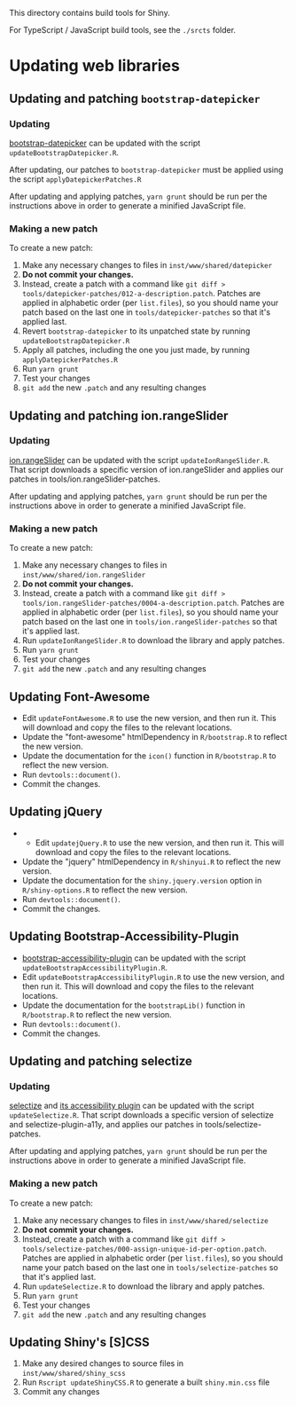 This directory contains build tools for Shiny.

For TypeScript / JavaScript build tools, see the `./srcts` folder.

Updating web libraries
======================

## Updating and patching `bootstrap-datepicker`

### Updating

[bootstrap-datepicker](https://github.com/uxsolutions/bootstrap-datepicker) can be updated with the script `updateBootstrapDatepicker.R`.

After updating, our patches to `bootstrap-datepicker` must be applied using the script `applyDatepickerPatches.R`

After updating and applying patches, `yarn grunt` should be run per the instructions above in order to generate a minified JavaScript file.

### Making a new patch

To create a new patch:

1. Make any necessary changes to files in `inst/www/shared/datepicker`
1. **Do not commit your changes.**
1. Instead, create a patch with a command like `git diff > tools/datepicker-patches/012-a-description.patch`. Patches are applied in alphabetic order (per `list.files`), so you should name your patch based on the last one in `tools/datepicker-patches` so that it's applied last.
1. Revert `bootstrap-datepicker` to its unpatched state by running `updateBootstrapDatepicker.R`
1. Apply all patches, including the one you just made, by running `applyDatepickerPatches.R`
1. Run `yarn grunt`
1. Test your changes
1. `git add` the new `.patch` and any resulting changes


## Updating and patching ion.rangeSlider

### Updating

[ion.rangeSlider](https://github.com/IonDen/ion.rangeSlider) can be updated with the script `updateIonRangeSlider.R`. That script downloads a specific version of ion.rangeSlider and applies our patches in tools/ion.rangeSlider-patches.

After updating and applying patches, `yarn grunt` should be run per the instructions above in order to generate a minified JavaScript file.

### Making a new patch

To create a new patch:

1. Make any necessary changes to files in `inst/www/shared/ion.rangeSlider`
1. **Do not commit your changes.**
1. Instead, create a patch with a command like `git diff > tools/ion.rangeSlider-patches/0004-a-description.patch`. Patches are applied in alphabetic order (per `list.files`), so you should name your patch based on the last one in `tools/ion.rangeSlider-patches` so that it's applied last.
1. Run `updateIonRangeSlider.R` to download the library and apply patches.
1. Run `yarn grunt`
1. Test your changes
1. `git add` the new `.patch` and any resulting changes


## Updating Font-Awesome

* Edit `updateFontAwesome.R` to use the new version, and then run it. This will download and copy the files to the relevant locations.
* Update the "font-awesome" htmlDependency in `R/bootstrap.R` to reflect the new version.
* Update the documentation for the `icon()` function in `R/bootstrap.R` to reflect the new version.
* Run `devtools::document()`.
* Commit the changes.

## Updating jQuery

* * Edit `updatejQuery.R` to use the new version, and then run it. This will download and copy the files to the relevant locations.
* Update the "jquery" htmlDependency in `R/shinyui.R` to reflect the new version.
* Update the documentation for the `shiny.jquery.version` option in `R/shiny-options.R` to reflect the new version.
* Run `devtools::document()`.
* Commit the changes.


## Updating Bootstrap-Accessibility-Plugin

* [bootstrap-accessibility-plugin](https://github.com/paypal/bootstrap-accessibility-plugin) can be updated with the script `updateBootstrapAccessibilityPlugin.R`.
* Edit `updateBootstrapAccessibilityPlugin.R` to use the new version, and then run it. This will download and copy the files to the relevant locations.
* Update the documentation for the `bootstrapLib()` function in `R/bootstrap.R` to reflect the new version.
* Run `devtools::document()`.
* Commit the changes.


## Updating and patching selectize

### Updating

[selectize](https://github.com/selectize/selectize.js) and [its accessibility plugin](https://github.com/SLMNBJ/selectize-plugin-a11y) can be updated with the script `updateSelectize.R`. That script downloads a specific version of selectize and selectize-plugin-a11y, and applies our patches in tools/selectize-patches.

After updating and applying patches, `yarn grunt` should be run per the instructions above in order to generate a minified JavaScript file.

### Making a new patch

To create a new patch:

1. Make any necessary changes to files in `inst/www/shared/selectize`
1. **Do not commit your changes.**
1. Instead, create a patch with a command like `git diff > tools/selectize-patches/000-assign-unique-id-per-option.patch`. Patches are applied in alphabetic order (per `list.files`), so you should name your patch based on the last one in `tools/selectize-patches` so that it's applied last.
1. Run `updateSelectize.R` to download the library and apply patches.
1. Run `yarn grunt`
1. Test your changes
1. `git add` the new `.patch` and any resulting changes

## Updating Shiny's [S]CSS

1. Make any desired changes to source files in `inst/www/shared/shiny_scss`
1. Run `Rscript updateShinyCSS.R` to generate a built `shiny.min.css` file
1. Commit any changes
